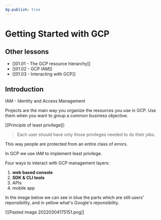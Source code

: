 ```yaml
---
dg-publish: true
---
```

# Getting Started with GCP

## Other lessons

- [[01.01 - The GCP resource hierarchy]]
- [[01.02 - GCP IAM]]
- [[01.03 - Interacting with GCP]]


## Introduction

IAM - Identity and Access Management

Projects are the main way you organize the resources you use in GCP. Use them when you want to group a common business objective.

[[Principle of least privilege]]:

> Each user should have only those privileges needed to do their jobs.

This way people are protected from an entire class of errors.

In GCP we use IAM to implement least privilege.

Four ways to interact with GCP management layers:

1. **web based console**
2. **SDK & CLI tools**
3. APIs
4. mobile app

In the image below we can see in blue the parts which are still users' reponsibility, and in yellow what's Google's reponsibility.

![[Pasted image 20220304175151.png]]

